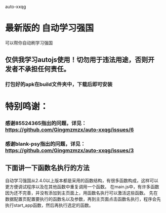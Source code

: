 auto-xxqg
# 最新版的 自动学习强国 
可以帮你自动刷学习强国
## 仅供我学习autojs使用！切勿用于违法用途，否则开发者不承担任何责任。
### 打包好的apk在build文件夹中，下载后即可安装

# 特别鸣谢：
### 感谢85524365指出的问题，详见：https://github.com/Gingmzmzx/auto-xxqg/issues/6
### 感谢blank-psy指出的问题，详见：https://github.com/Gingmzmzx/auto-xxqg/issues/3

## 下面讲一下函数名执行的方法
自动学习强国从2.4.0以上版本都是采用的函数结构，有很多函数构成，这样可以更方便调试程序以及在其他函数中重复调用一个函数。
在main.js中，有许多函数因为还不完善，并没有添加到主页面上，用函数名执行可以激活这些函数。
先在数据配置页配置要执行的函数名以及参数，再到主页面点击函数名执行，程序会先执行start_app函数，然后再执行选定的函数。

